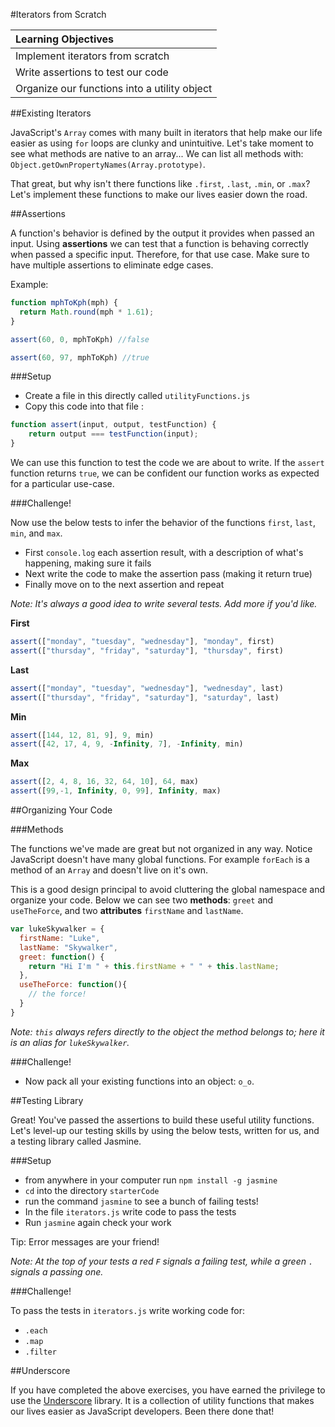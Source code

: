 #Iterators from Scratch

|Learning Objectives|
| :--- |
| Implement iterators from scratch |
| Write assertions to test our code |
| Organize our functions into a utility object |

##Existing Iterators

JavaScript's `Array` comes with many built in iterators that help make our life easier as using `for` loops are clunky and unintuitive. Let's take moment to see what methods are native to an array... We can list all methods with: `Object.getOwnPropertyNames(Array.prototype)`.

That great, but why isn't there functions like `.first`, `.last`, `.min`, or `.max`? Let's implement these functions to make our lives easier down the road.

##Assertions

A function's behavior is defined by the output it provides when passed an input. Using **assertions** we can test that a function is behaving correctly when passed a specific input. Therefore,  for that use case. Make sure to have multiple assertions to eliminate edge cases.

Example:

```javascript
function mphToKph(mph) {
  return Math.round(mph * 1.61);
}

assert(60, 0, mphToKph) //false

assert(60, 97, mphToKph) //true
```

###Setup

* Create a file in this directly called `utilityFunctions.js`
* Copy this code into that file :

```javascript
function assert(input, output, testFunction) {
	return output === testFunction(input);
}
```

We can use this function to test the code we are about to write. If the `assert` function returns `true`, we can be confident our function works as expected for a particular use-case.

###Challenge!

Now use the below tests to infer the behavior of the functions `first`, `last`, `min`, and `max`.

* First `console.log` each assertion result, with a description of what's happening, making sure it fails
* Next write the code to make the assertion pass (making it return true)
* Finally move on to the next assertion and repeat

*Note: It's always a good idea to write several tests. Add more if you'd like.*

**First**

```javascript
assert(["monday", "tuesday", "wednesday"], "monday", first)
assert(["thursday", "friday", "saturday"], "thursday", first)
```

**Last**

```javascript
assert(["monday", "tuesday", "wednesday"], "wednesday", last)
assert(["thursday", "friday", "saturday"], "saturday", last)
```

**Min**

```javascript
assert([144, 12, 81, 9], 9, min)
assert([42, 17, 4, 9, -Infinity, 7], -Infinity, min)
```

**Max**

```javascript
assert([2, 4, 8, 16, 32, 64, 10], 64, max)
assert([99,-1, Infinity, 0, 99], Infinity, max)
```

##Organizing Your Code

###Methods

The functions we've made are great but not organized in any way. Notice JavaScript doesn't have many global functions. For example `forEach` is a method of an `Array` and doesn't live on it's own.

This is a good design principal to avoid cluttering the global namespace and organize your code. Below we can see two **methods**: `greet` and `useTheForce`, and two **attributes** `firstName` and `lastName`.

```javascript
var lukeSkywalker = {
  firstName: "Luke",
  lastName: "Skywalker",
  greet: function() {
    return "Hi I'm " + this.firstName + " " + this.lastName; 
  },
  useTheForce: function(){
    // the force!
  }
}
```
*Note: `this` always refers directly to the object the method belongs to; here it is an alias for `lukeSkywalker`.*

###Challenge!

* Now pack all your existing functions into an object: `o_o`.

##Testing Library

Great! You've passed the assertions to build these useful utility functions. Let's level-up our testing skills by using the below tests, written for us, and a testing library called Jasmine.

###Setup

* from anywhere in your computer run `npm install -g jasmine`
* `cd` into the directory `starterCode`
* run the command `jasmine` to see a bunch of failing tests!
* In the file `iterators.js` write code to pass the tests
* Run `jasmine` again check your work

Tip: Error messages are your friend!


*Note: At the top of your tests a red `F` signals a failing test, while a green `.` signals a passing one.*


###Challenge!

To pass the tests in `iterators.js` write working code for:

* `.each`
* `.map`
* `.filter`


##Underscore

If you have completed the above exercises, you have earned the privilege to use the [Underscore](http://underscorejs.org/) library. It is a collection of utility functions that makes our lives easier as JavaScript developers. Been there done that!

